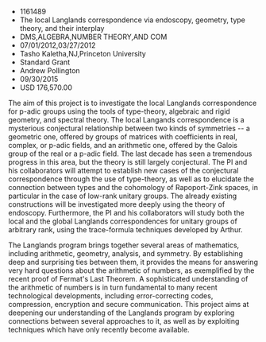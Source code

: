 
* 1161489
* The local Langlands correspondence via endoscopy, geometry, type theory, and their interplay
* DMS,ALGEBRA,NUMBER THEORY,AND COM
* 07/01/2012,03/27/2012
* Tasho Kaletha,NJ,Princeton University
* Standard Grant
* Andrew Pollington
* 09/30/2015
* USD 176,570.00

The aim of this project is to investigate the local Langlands correspondence for
p-adic groups using the tools of type-theory, algebraic and rigid geometry, and
spectral theory. The local Langands correspondence is a mysterious conjectural
relationship between two kinds of symmetries -- a geometric one, offered by
groups of matrices with coefficients in real, complex, or p-adic fields, and an
arithmetic one, offered by the Galois group of the real or a p-adic field. The
last decade has seen a tremendous progress in this area, but the theory is still
largely conjectural. The PI and his collaborators will attempt to establish new
cases of the conjectural correspondence through the use of type-theory, as well
as to elucidate the connection between types and the cohomology of Rapoport-Zink
spaces, in particular in the case of low-rank unitary groups. The already
existing constructions will be investigated more deeply using the theory of
endoscopy. Furthermore, the PI and his collaborators will study both the local
and the global Langlands correspondences for unitary groups of arbitrary rank,
using the trace-formula techniques developed by Arthur.

The Langlands program brings together several areas of mathematics, including
arithmetic, geometry, analysis, and symmetry. By establishing deep and
surprising ties between them, it provides the means for answering very hard
questions about the arithmetic of numbers, as exemplified by the recent proof of
Fermat's Last Theorem. A sophisticated understanding of the arithmetic of
numbers is in turn fundamental to many recent technological developments,
including error-correcting codes, compression, encryption and secure
communication. This project aims at deepening our understanding of the Langlands
program by exploring connections between several approaches to it, as well as by
exploiting techniques which have only recently become available.
